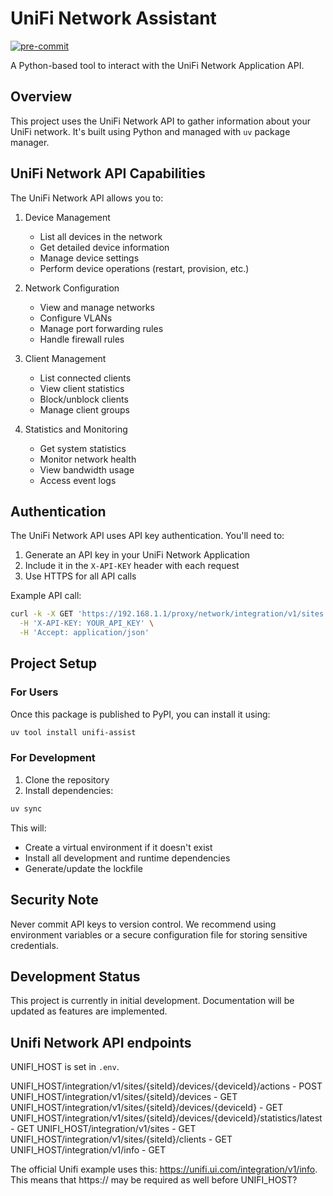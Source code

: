 # UniFi Network Assistant

[![pre-commit](https://img.shields.io/badge/pre--commit-enabled-brightgreen?logo=pre-commit)](https://github.com/pre-commit/pre-commit)

A Python-based tool to interact with the UniFi Network Application API.

## Overview

This project uses the UniFi Network API to gather information about your UniFi network. It's built using Python and managed with `uv` package manager.

## UniFi Network API Capabilities

The UniFi Network API allows you to:

1. Device Management
   - List all devices in the network
   - Get detailed device information
   - Manage device settings
   - Perform device operations (restart, provision, etc.)

2. Network Configuration
   - View and manage networks
   - Configure VLANs
   - Manage port forwarding rules
   - Handle firewall rules

3. Client Management
   - List connected clients
   - View client statistics
   - Block/unblock clients
   - Manage client groups

4. Statistics and Monitoring
   - Get system statistics
   - Monitor network health
   - View bandwidth usage
   - Access event logs

## Authentication

The UniFi Network API uses API key authentication. You'll need to:

1. Generate an API key in your UniFi Network Application
2. Include it in the `X-API-KEY` header with each request
3. Use HTTPS for all API calls

Example API call:

```bash
curl -k -X GET 'https://192.168.1.1/proxy/network/integration/v1/sites' \
  -H 'X-API-KEY: YOUR_API_KEY' \
  -H 'Accept: application/json'
```

## Project Setup

### For Users

Once this package is published to PyPI, you can install it using:

```bash
uv tool install unifi-assist
```

### For Development

1. Clone the repository
2. Install dependencies:

```bash
uv sync
```

This will:

- Create a virtual environment if it doesn't exist
- Install all development and runtime dependencies
- Generate/update the lockfile

## Security Note

Never commit API keys to version control. We recommend using environment variables or a secure configuration file for storing sensitive credentials.

## Development Status

This project is currently in initial development. Documentation will be updated as features are implemented.

## Unifi Network API endpoints

UNIFI_HOST is set in `.env`.

UNIFI_HOST/integration/v1/sites/{siteId}/devices/{deviceId}/actions - POST
UNIFI_HOST/integration/v1/sites/{siteId}/devices - GET
UNIFI_HOST/integration/v1/sites/{siteId}/devices/{deviceId} - GET
UNIFI_HOST/integration/v1/sites/{siteId}/devices/{deviceId}/statistics/latest - GET
UNIFI_HOST/integration/v1/sites - GET
UNIFI_HOST/integration/v1/sites/{siteId}/clients - GET
UNIFI_HOST/integration/v1/info - GET

The official Unifi example uses this: <https://unifi.ui.com/integration/v1/info>.
This means that https:// may be required as well before UNIFI_HOST?
